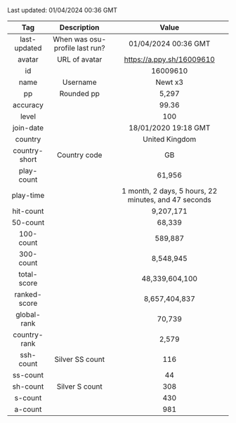 Last updated: <!-- osu-last-updated -->01/04/2024 00:36 GMT<!-- osu-last-updated -->

|      Tag      |          Description           |                                              Value                                               |
| :-----------: | :----------------------------: | :----------------------------------------------------------------------------------------------: |
| last-updated  | When was osu-profile last run? |                <!-- osu-last-updated -->01/04/2024 00:36 GMT<!-- osu-last-updated -->                |
|    avatar     |         URL of avatar          |                 <!-- osu-avatar -->https://a.ppy.sh/16009610<!-- osu-avatar -->                  |
|      id       |                                |                              <!-- osu-id -->16009610<!-- osu-id -->                              |
|     name      |            Username            |                            <!-- osu-name -->Newt x3<!-- osu-name -->                             |
|      pp       |           Rounded pp           |                               <!-- osu-pp -->5,297<!-- osu-pp -->                                |
|   accuracy    |                                |                         <!-- osu-accuracy -->99.36<!-- osu-accuracy -->                          |
|     level     |                                |                             <!-- osu-level -->100<!-- osu-level -->                              |
|   join-date   |                                |                   <!-- osu-join-date -->18/01/2020 19:18 GMT<!-- osu-join-date -->                   |
|    country    |                                |                      <!-- osu-country -->United Kingdom<!-- osu-country -->                      |
| country-short |          Country code          |                      <!-- osu-country-short -->GB<!-- osu-country-short -->                      |
|  play-count   |                                |                       <!-- osu-play-count -->61,956<!-- osu-play-count -->                       |
|   play-time   |                                | <!-- osu-play-time -->1 month, 2 days, 5 hours, 22 minutes, and 47 seconds<!-- osu-play-time --> |
|   hit-count   |                                |                      <!-- osu-hit-count -->9,207,171<!-- osu-hit-count -->                       |
|   50-count    |                                |                         <!-- osu-50-count -->68,339<!-- osu-50-count -->                         |
|   100-count   |                                |                       <!-- osu-100-count -->589,887<!-- osu-100-count -->                        |
|   300-count   |                                |                      <!-- osu-300-count -->8,548,945<!-- osu-300-count -->                       |
|  total-score  |                                |                  <!-- osu-total-score -->48,339,604,100<!-- osu-total-score -->                  |
| ranked-score  |                                |                 <!-- osu-ranked-score -->8,657,404,837<!-- osu-ranked-score -->                  |
|  global-rank  |                                |                      <!-- osu-global-rank -->70,739<!-- osu-global-rank -->                      |
| country-rank  |                                |                     <!-- osu-country-rank -->2,579<!-- osu-country-rank -->                      |
|   ssh-count   |        Silver SS count         |                         <!-- osu-ssh-count -->116<!-- osu-ssh-count -->                          |
|   ss-count    |                                |                           <!-- osu-ss-count -->44<!-- osu-ss-count -->                           |
|   sh-count    |         Silver S count         |                          <!-- osu-sh-count -->308<!-- osu-sh-count -->                           |
|    s-count    |                                |                           <!-- osu-s-count -->430<!-- osu-s-count -->                            |
|    a-count    |                                |                           <!-- osu-a-count -->981<!-- osu-a-count -->                            |
